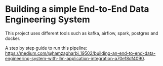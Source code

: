 # Building a simple End-to-End Data Engineering System 
This project uses different tools such as kafka, airflow, spark, postgres and docker. 

A step by step guide to run this pipeline: https://medium.com/@hamzagharbi_19502/building-an-end-to-end-data-engineering-system-with-llm-application-integration-a70e18df4090. 
